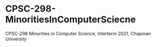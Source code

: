 # CPSC-298-MinoritiesInComputerSciecne
CPSC-298 Minorities in Computer Science, Interterm 2021, Chapman University 
